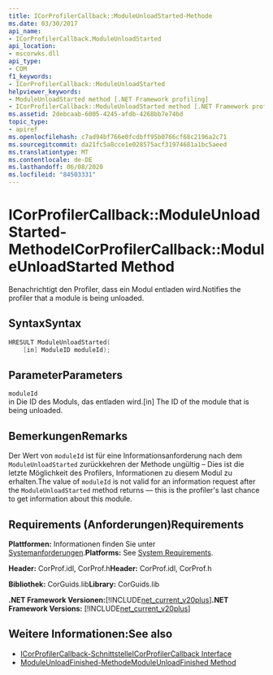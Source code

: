 ```yaml
---
title: ICorProfilerCallback::ModuleUnloadStarted-Methode
ms.date: 03/30/2017
api_name:
- ICorProfilerCallback.ModuleUnloadStarted
api_location:
- mscorwks.dll
api_type:
- COM
f1_keywords:
- ICorProfilerCallback::ModuleUnloadStarted
helpviewer_keywords:
- ModuleUnloadStarted method [.NET Framework profiling]
- ICorProfilerCallback::ModuleUnloadStarted method [.NET Framework profiling]
ms.assetid: 2debcaab-6005-4245-afdb-4268bb7e74bd
topic_type:
- apiref
ms.openlocfilehash: c7ad94bf766e0fcdbff95b0766cf68c2196a2c71
ms.sourcegitcommit: da21fc5a8cce1e028575acf31974681a1bc5aeed
ms.translationtype: MT
ms.contentlocale: de-DE
ms.lasthandoff: 06/08/2020
ms.locfileid: "84503331"
---
```

# <a name="icorprofilercallbackmoduleunloadstarted-method"></a><span data-ttu-id="093f5-102">ICorProfilerCallback::ModuleUnloadStarted-Methode</span><span class="sxs-lookup"><span data-stu-id="093f5-102">ICorProfilerCallback::ModuleUnloadStarted Method</span></span>
<span data-ttu-id="093f5-103">Benachrichtigt den Profiler, dass ein Modul entladen wird.</span><span class="sxs-lookup"><span data-stu-id="093f5-103">Notifies the profiler that a module is being unloaded.</span></span>  
  
## <a name="syntax"></a><span data-ttu-id="093f5-104">Syntax</span><span class="sxs-lookup"><span data-stu-id="093f5-104">Syntax</span></span>  
  
```cpp  
HRESULT ModuleUnloadStarted(  
    [in] ModuleID moduleId);
```  
  
## <a name="parameters"></a><span data-ttu-id="093f5-105">Parameter</span><span class="sxs-lookup"><span data-stu-id="093f5-105">Parameters</span></span>  
 `moduleId`  
 <span data-ttu-id="093f5-106">in Die ID des Moduls, das entladen wird.</span><span class="sxs-lookup"><span data-stu-id="093f5-106">[in] The ID of the module that is being unloaded.</span></span>  
  
## <a name="remarks"></a><span data-ttu-id="093f5-107">Bemerkungen</span><span class="sxs-lookup"><span data-stu-id="093f5-107">Remarks</span></span>  
 <span data-ttu-id="093f5-108">Der Wert von `moduleId` ist für eine Informationsanforderung nach dem `ModuleUnloadStarted` zurückkehren der Methode ungültig – Dies ist die letzte Möglichkeit des Profilers, Informationen zu diesem Modul zu erhalten.</span><span class="sxs-lookup"><span data-stu-id="093f5-108">The value of `moduleId` is not valid for an information request after the `ModuleUnloadStarted` method returns — this is the profiler's last chance to get information about this module.</span></span>  
  
## <a name="requirements"></a><span data-ttu-id="093f5-109">Requirements (Anforderungen)</span><span class="sxs-lookup"><span data-stu-id="093f5-109">Requirements</span></span>  
 <span data-ttu-id="093f5-110">**Plattformen:** Informationen finden Sie unter [Systemanforderungen](../../get-started/system-requirements.md).</span><span class="sxs-lookup"><span data-stu-id="093f5-110">**Platforms:** See [System Requirements](../../get-started/system-requirements.md).</span></span>  
  
 <span data-ttu-id="093f5-111">**Header:** CorProf.idl, CorProf.h</span><span class="sxs-lookup"><span data-stu-id="093f5-111">**Header:** CorProf.idl, CorProf.h</span></span>  
  
 <span data-ttu-id="093f5-112">**Bibliothek:** CorGuids.lib</span><span class="sxs-lookup"><span data-stu-id="093f5-112">**Library:** CorGuids.lib</span></span>  
  
 <span data-ttu-id="093f5-113">**.NET Framework Versionen:**[!INCLUDE[net_current_v20plus](../../../../includes/net-current-v20plus-md.md)]</span><span class="sxs-lookup"><span data-stu-id="093f5-113">**.NET Framework Versions:** [!INCLUDE[net_current_v20plus](../../../../includes/net-current-v20plus-md.md)]</span></span>  
  
## <a name="see-also"></a><span data-ttu-id="093f5-114">Weitere Informationen:</span><span class="sxs-lookup"><span data-stu-id="093f5-114">See also</span></span>

- [<span data-ttu-id="093f5-115">ICorProfilerCallback-Schnittstelle</span><span class="sxs-lookup"><span data-stu-id="093f5-115">ICorProfilerCallback Interface</span></span>](icorprofilercallback-interface.md)
- [<span data-ttu-id="093f5-116">ModuleUnloadFinished-Methode</span><span class="sxs-lookup"><span data-stu-id="093f5-116">ModuleUnloadFinished Method</span></span>](icorprofilercallback-moduleunloadfinished-method.md)
